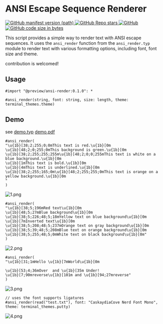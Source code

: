 # ANSI Escape Sequence Renderer

<a href="https://github.com/8LWXpg/typst-ansi_render/tags">
  <img alt="GitHub manifest version (path)" src="https://img.shields.io/github/v/tag/8LWXpg/typst-ansi_render">
</a>
<a href="https://github.com/8LWXpg/typst-ansi_render">
  <img src="https://img.shields.io/github/stars/8LWXpg/typst-ansi_render" alt="GitHub Repo stars">
</a>
<a href="https://github.com/8LWXpg/typst-ansi_render/blob/master/LICENSE">
  <img alt="GitHub" src="https://img.shields.io/github/license/8LWXpg/typst-ansi_render">
</a>
<a href="https://github.com/typst/packages/tree/main/packages/preview/ansi-render-0.1.0">
  <img src="https://img.shields.io/badge/typst-package-green" alt="GitHub code size in bytes">
</a>

This script provides a simple way to render text with ANSI escape sequences. It uses the `ansi_render` function from the `ansi_render.typ` module to render text with various formatting options, including font, font size and theme.

contribution is welcomed!

## Usage

```typst
#import "@preview/ansi-render:0.1.0": *

#ansi_render(string, font: string, size: length, theme: terminal_themes.theme)
```

## Demo

see [demo.typ](https://github.com/8LWXpg/typst-ansi_render/blob/master/demo.typ) [demo.pdf](https://github.com/8LWXpg/typst-ansi_render/blob/master/demo.pdf)

```typst
#ansi_render(
"\u{1b}[38;2;255;0;0mThis text is red.\u{1b}[0m
\u{1b}[48;2;0;255;0mThis background is green.\u{1b}[0m
\u{1b}[38;2;255;255;255m\u{1b}[48;2;0;0;255mThis text is white on a blue background.\u{1b}[0m
\u{1b}[1mThis text is bold.\u{1b}[0m
\u{1b}[4mThis text is underlined.\u{1b}[0m
\u{1b}[38;2;255;165;0m\u{1b}[48;2;255;255;0mThis text is orange on a yellow background.\u{1b}[0m
"
)
```

![1.png](https://github.com/8LWXpg/typst-ansi_render/blob/master/img/1.png)

```typst
#ansi_render(
"\u{1b}[38;5;196mRed text\u{1b}[0m
\u{1b}[48;5;27mBlue background\u{1b}[0m
\u{1b}[38;5;226;48;5;18mYellow text on blue background\u{1b}[0m
\u{1b}[7mInverted text\u{1b}[0m
\u{1b}[38;5;208;48;5;237mOrange text on gray background\u{1b}[0m
\u{1b}[38;5;39;48;5;208mBlue text on orange background\u{1b}[0m
\u{1b}[38;5;255;48;5;0mWhite text on black background\u{1b}[0m"
)
```

![2.png](https://github.com/8LWXpg/typst-ansi_render/blob/master/img/2.png)

```typst
#ansi_render(
"\u{1b}[31;1mHello \u{1b}[7mWorld\u{1b}[0m

\u{1b}[53;4;36mOver  and \u{1b}[35m Under!
\u{1b}[7;90mreverse\u{1b}[101m and \u{1b}[94;27mreverse"
)
```

![3.png](https://github.com/8LWXpg/typst-ansi_render/blob/master/img/3.png)

```typst
// uses the font supports ligatures
#ansi_render(read("test.txt"), font: "CaskaydiaCove Nerd Font Mono", theme: terminal_themes.putty)
```

![4.png](https://github.com/8LWXpg/typst-ansi_render/blob/master/img/4.png)
